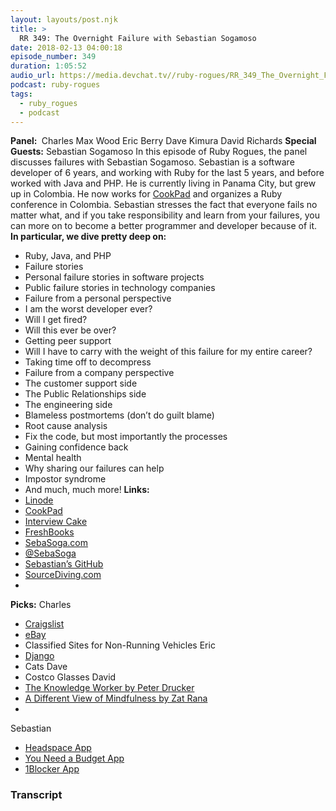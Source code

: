 ```yaml
---
layout: layouts/post.njk
title: >
  RR 349: The Overnight Failure with Sebastian Sogamoso
date: 2018-02-13 04:00:18
episode_number: 349
duration: 1:05:52
audio_url: https://media.devchat.tv//ruby-rogues/RR_349_The_Overnight_Failure_with_Sebastian_Sogamoso.mp3
podcast: ruby-rogues
tags:
  - ruby_rogues
  - podcast
---
```


**Panel:&nbsp;** Charles Max Wood Eric Berry Dave Kimura David Richards **Special Guests:** Sebastian Sogamoso In this episode of Ruby Rogues, the panel discusses failures with Sebastian Sogamoso. Sebastian is a software developer of 6 years, and working with Ruby for the last 5 years, and before worked with Java and PHP. He is currently living in Panama City, but grew up in Colombia. He now works for [CookPad](https://cookpad.com/us?via=jp) and organizes a Ruby conference in Colombia. Sebastian stresses the fact that everyone fails no matter what, and if you take responsibility and learn from your failures, you can more on to become a better programmer and developer because of it. **In particular, we dive pretty deep on:**

- Ruby, Java, and PHP
- Failure stories
- Personal failure stories in software projects
- Public failure stories in technology companies
- Failure from a personal perspective
- I am the worst developer ever?
- Will I get fired?
- Will this ever be over?
- Getting peer support
- Will I have to carry with the weight of this failure for my entire career?
- Taking time off to decompress
- Failure from a company perspective
- The customer support side
- The Public Relationships side
- The engineering side
- Blameless postmortems (don’t do guilt blame)
- Root cause analysis
- Fix the code, but most importantly the processes
- Gaining confidence back
- Mental health
- Why sharing our failures can help
- Impostor syndrome
- And much, much more!
  **Links: &nbsp;**
- [Linode](https://promo.linode.com/rubyrogues/)
- [CookPad](https://cookpad.com/us?via=jp)
- [Interview Cake](https://www.interviewcake.com/?utm_source=rubyrogues)
- [FreshBooks](https://www.freshbooks.com/?ref=ppc-na-fb&camp=US%2528SEM%2529Branded%257CEXM&ag=freshbook&kw=freshbook&dv=c&mt=e&ntwk=g&ap=1t1&crid=165769161334&source=GOOGLE&gclid=CjwKCAiAk4XUBRB5EiwAHBLUMbbsRfVeq8Mw1B0h9G4Dno11YQmyiz2FynIWHLgb6w-je_OYNIUwuBoCFz0QAvD)
- [SebaSoga.com](https://www.sebasoga.com/)
- [@SebaSoga](https://twitter.com/sebasoga?lang=en)
- [Sebastian’s GitHub](https://github.com/sebasoga)
- [SourceDiving.com](https://sourcediving.com/)
-

**Picks:** Charles

- [Craigslist](https://www.craigslist.org/about/sites)
- [eBay](https://www.ebay.com/)
- Classified Sites for Non-Running Vehicles
  Eric
- [Django](https://www.djangoproject.com/)
- Cats
  Dave
- Costco Glasses
  David
- [The Knowledge Worker by Peter Drucker](https://hbr.org/2014/10/what-peter-drucker-knew-about-2020)
- [A Different View of Mindfulness by Zat Rana](https://medium.com/personal-growth/how-mindfulness-actually-works-and-why-it-can-change-your-life-b76d889a490)
-

Sebastian

- [Headspace App](https://www.headspace.com/headspace-meditation-app)
- [You Need a Budget App](https://www.youneedabudget.com/apps/)
- [1Blocker App](https://1blocker.com/)

### Transcript
